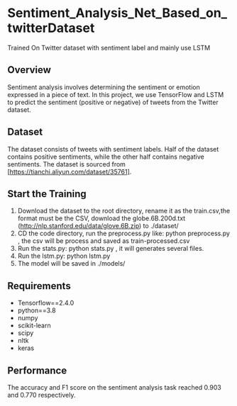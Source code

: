 # Sentiment_Analysis_Net_Based_on_twitterDataset
Trained On Twitter dataset with sentiment label and mainly use LSTM

## Overview

Sentiment analysis involves determining the sentiment or emotion expressed in a piece of text. In this project, we use TensorFlow and LSTM to predict the sentiment (positive or negative) of tweets from the Twitter dataset.

## Dataset

The dataset consists of tweets with sentiment labels. Half of the dataset contains positive sentiments, while the other half contains negative sentiments. The dataset is sourced from [https://tianchi.aliyun.com/dataset/35761].


## Start the Training 
1. Download the dataset to the root directory, rename it as the train.csv,the format must be the CSV, download the globe.6B.200d.txt (http://nlp.stanford.edu/data/glove.6B.zip) to ./dataset/
2. CD the code directory, run the preprocess.py like:  python preprocess.py <the direction of the dataset> , the csv will be process and saved as train-processed.csv
3. Run the stats.py: python stats.py <the direction of the processed csv>, it will generates several files.
4. Run the lstm.py: python lstm.py
5. The model will be saved in ./models/


## Requirements
* Tensorflow==2.4.0 <br>
* python==3.8 <br>
* numpy <br>
* scikit-learn <br>
* scipy <br>
* nltk <br>
* keras

## Performance
The accuracy and F1 score on the sentiment analysis task reached 0.903 and 0.770 respectively.
